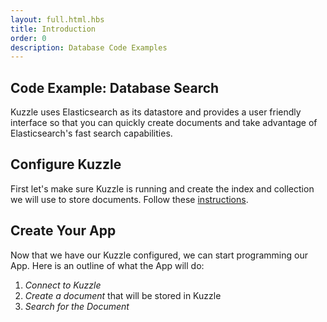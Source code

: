 ```yaml
---
layout: full.html.hbs
title: Introduction
order: 0
description: Database Code Examples
---
```


## Code Example: Database Search

Kuzzle uses Elasticsearch as its datastore and provides a user friendly interface so that you can quickly create documents and take advantage of Elasticsearch's fast search capabilities.

## Configure Kuzzle

First let's make sure Kuzzle is running and create the index and collection we will use to store documents. Follow these [instructions](/core/1/guide/guides/getting-started//#running-kuzzle).

## Create Your App

Now that we have our Kuzzle configured, we can start programming our App. Here is an outline of what the App will do:

1. _Connect to Kuzzle_
2. _Create a document_ that will be stored in Kuzzle
3. _Search for the Document_

